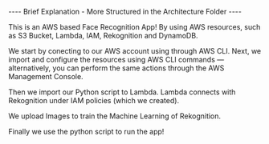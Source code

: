 ---- Brief Explanation - More Structured in the Architecture Folder ----

This is an AWS based Face Recognition App! By using AWS resources, such as 
S3 Bucket, Lambda, IAM, Rekognition and DynamoDB.

We start by conecting to our AWS account using through AWS CLI.
Next, we import and configure the resources using AWS CLI commands — alternatively, you can perform the same actions through the AWS Management Console.

Then we import our Python script to Lambda. Lambda connects with Rekognition under IAM policies (which we created). 

We upload Images to train the Machine Learning of Rekognition. 

Finally we use the python script to run the app!


